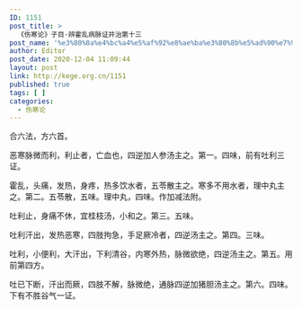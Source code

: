 ```yaml
---
ID: 1151
post_title: >
  《伤寒论》子目·辨霍乱病脉证并治第十三
post_name: '%e3%80%8a%e4%bc%a4%e5%af%92%e8%ae%ba%e3%80%8b%e5%ad%90%e7%9b%ae%c2%b7%e8%be%a8%e9%9c%8d%e4%b9%b1%e7%97%85%e8%84%89%e8%af%81%e5%b9%b6%e6%b2%bb%e7%ac%ac%e5%8d%81%e4%b8%89'
author: Editor
post_date: 2020-12-04 11:09:44
layout: post
link: http://kege.org.cn/1151
published: true
tags: [ ]
categories:
  - 伤寒论
---
```

<!-- wp:paragraph -->
<p><span class="has-inline-color has-secondary-color">合六法，方六首。</span></p>
<!-- /wp:paragraph -->

<!-- wp:paragraph -->
<p>恶寒脉微而利，利止者，亡血也，四逆加人参汤主之。第一。四味，前有吐利三证。</p>
<!-- /wp:paragraph -->

<!-- wp:paragraph -->
<p>霍乱，头痛，发热，身疼，热多饮水者，五苓散主之。寒多不用水者，理中丸主之。第二。五苓散，五味。理中丸，四味。作加减法附。</p>
<!-- /wp:paragraph -->

<!-- wp:paragraph -->
<p>吐利止，身痛不休，宜桂枝汤，小和之。第三。五味。</p>
<!-- /wp:paragraph -->

<!-- wp:paragraph -->
<p>吐利汗出，发热恶寒，四肢拘急，手足厥冷者，四逆汤主之。第四。三味。</p>
<!-- /wp:paragraph -->

<!-- wp:paragraph -->
<p>吐利，小便利，大汗出，下利清谷，内寒外热，脉微欲绝，四逆汤主之。第五。用前第四方。</p>
<!-- /wp:paragraph -->

<!-- wp:paragraph -->
<p>吐已下断，汗出而厥，四肢不解，脉微绝，通脉四逆加猪胆汤主之。第六。四味。下有不胜谷气一证。</p>
<!-- /wp:paragraph -->